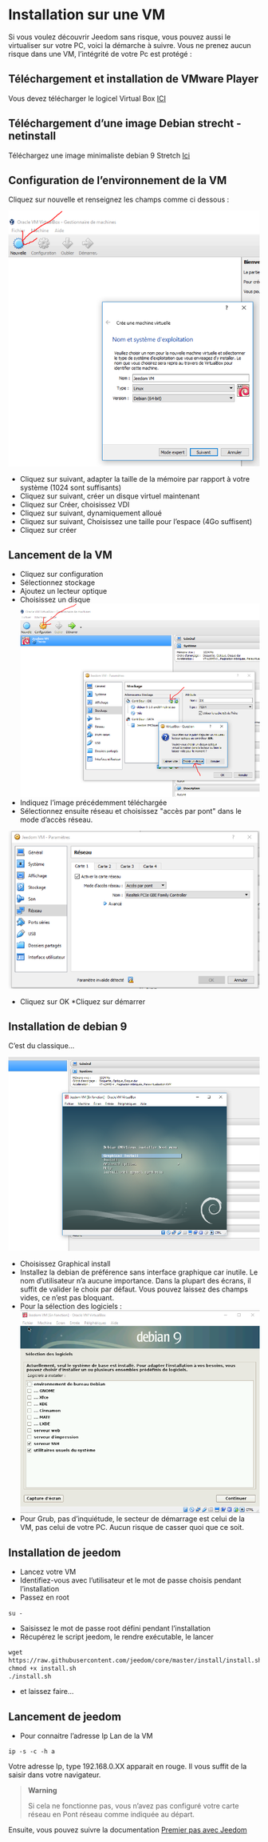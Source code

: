 # Installation sur une VM

Si vous voulez découvrir Jeedom sans risque, vous pouvez aussi le virtualiser sur votre PC, voici la démarche à suivre. Vous ne prenez aucun risque dans une VM, l’intégrité de votre Pc est protégé :

## Téléchargement et installation de VMware Player

Vous devez télécharger le logicel Virtual Box [ICI](https://download.virtualbox.org/virtualbox/6.1.6/VirtualBox-6.1.6-137129-Win.exe)

## Téléchargement d’une image Debian strecht - netinstall

Téléchargez une image minimaliste debian 9 Stretch [Ici](https://cdimage.debian.org/debian-cd/current/amd64/bt-cd/debian-10.3.0-amd64-netinst.iso.torrent)

## Configuration de l’environnement de la VM

Cliquez sur nouvelle et renseignez les champs comme ci dessous :

![VirtualBox1](images/VirtualBox1.PNG)

-   Cliquez sur suivant, adapter la taille de la mémoire par rapport à     votre système (1024 sont suffisants)
-   Cliquez sur suivant, créer un disque virtuel maintenant
-   Cliquez sur Créer, choisissez VDI
-   Cliquez sur suivant, dynamiquement alloué
-   Cliquez sur suivant, Choisissez une taille pour l’espace (4Go suffisent)
-   Cliquez sur créer

## Lancement de la VM

-   Cliquez sur configuration
-   Sélectionnez stockage
-   Ajoutez un lecteur optique
-   Choisissez un disque
![VirtualBox2](images/VirtualBox2.PNG)
-   Indiquez l’image précédemment téléchargée
-   Sélectionnez ensuite réseau et choisissez "accès par pont" dans le mode d’accès réseau.

![VirtualBox3](images/VirtualBox3.PNG)

-   Cliquez sur OK \*Cliquez sur démarrer

## Installation de debian 9

C’est du classique…​

![VirtualBox4](images/VirtualBox4.PNG)

-   Choisissez Graphical install
-   Installez la debian de préférence sans interface graphique car inutile. Le nom d’utilisateur n’a aucune importance. Dans la plupart des écrans, il suffit de valider le choix par défaut. Vous pouvez laissez des champs vides, ce n’est pas bloquant.
-   Pour la sélection des logiciels :
![VirtualBox5](images/VirtualBox5.PNG)
-   Pour Grub, pas d’inquiétude, le secteur de démarrage est celui de la VM, pas celui de votre PC. Aucun risque de casser quoi que ce soit.

## Installation de jeedom

-   Lancez votre VM
-   Identifiez-vous avec l’utilisateur et le mot de passe choisis pendant l’installation
-   Passez en root

``su -``

-   Saisissez le mot de passe root défini pendant l’installation
-   Récupérez le script jeedom, le rendre exécutable, le lancer

````
wget https://raw.githubusercontent.com/jeedom/core/master/install/install.sh
chmod +x install.sh
./install.sh
````

-   et laissez faire…​

## Lancement de jeedom

-   Pour connaitre l’adresse Ip Lan de la VM

````
ip -s -c -h a
````

Votre adresse Ip, type 192.168.0.XX apparait en rouge. Il vous suffit de la saisir dans votre navigateur.

> **Warning**
>
> Si cela ne fonctionne pas, vous n’avez pas configuré votre carte réseau en Pont réseau comme indiquée au départ.

Ensuite, vous pouvez suivre la documentation [Premier pas avec Jeedom](https://doc.jeedom.com/fr_FR/premiers-pas/index)
